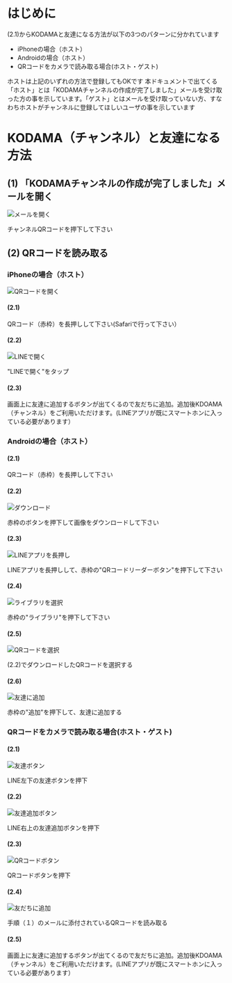 # はじめに
(2.1)からKODAMAと友達になる方法が以下の3つのパターンに分かれています
* iPhoneの場合（ホスト）
* Androidの場合（ホスト）
* QRコードをカメラで読み取る場合(ホスト・ゲスト)

ホストは上記のいずれの方法で登録してもOKです
本ドキュメントで出てくる「ホスト」とは「KODAMAチャンネルの作成が完了しました」メールを受け取った方の事を示しています。「ゲスト」とはメールを受け取っていない方、すなわちホストがチャンネルに登録してほしいユーザの事を示しています


# KODAMA（チャンネル）と友達になる方法

## (1) 「KODAMAチャンネルの作成が完了しました」メールを開く
![メールを開く](https://github.com/chiba3/kodama_system_readme/blob/master/img/open_mail.jpg)

チャンネルQRコードを押下して下さい


## (2) QRコードを読み取る
### iPhoneの場合（ホスト）
![QRコードを開く](https://github.com/chiba3/kodama_system_readme/blob/master/img/open_qrcode.jpg)

#### (2.1)

QRコード（赤枠）を長押しして下さい(Safariで行って下さい）

#### (2.2)

![LINEで開く](https://github.com/chiba3/kodama_system_readme/blob/master/img/open_line.jpg)

"LINEで開く"をタップ

#### (2.3)

画面上に友達に追加するボタンが出てくるので友だちに追加。追加後KDOAMA（チャンネル）をご利用いただけます。(LINEアプリが既にスマートホンに入っている必要があります）


### Androidの場合（ホスト）

#### (2.1)

QRコード（赤枠）を長押しして下さい

#### (2.2)

![ダウンロード](https://github.com/chiba3/kodama_system_readme/blob/master/img/android_register001.jpg)

赤枠のボタンを押下して画像をダウンロードして下さい

#### (2.3)

![LINEアプリを長押し](https://github.com/chiba3/kodama_system_readme/blob/master/img/android_register002.jpg)

LINEアプリを長押しして、赤枠の"QRコードリーダーボタン"を押下して下さい

#### (2.4)

![ライブラリを選択](https://github.com/chiba3/kodama_system_readme/blob/master/img/android_register003.jpg)

赤枠の"ライブラリ"を押下して下さい

#### (2.5)

![QRコードを選択](https://github.com/chiba3/kodama_system_readme/blob/master/img/android_register004.jpg)

(2.2)でダウンロードしたQRコードを選択する

#### (2.6)

![友達に追加](https://github.com/chiba3/kodama_system_readme/blob/master/img/android_register005.jpg)

赤枠の"追加"を押下して、友達に追加する


### QRコードをカメラで読み取る場合(ホスト・ゲスト)
#### (2.1)

![友達ボタン](https://github.com/chiba3/kodama_system_readme/blob/master/img/friend.jpg)

LINE左下の友達ボタンを押下

#### (2.2)

![友達追加ボタン](https://github.com/chiba3/kodama_system_readme/blob/master/img/friend_add.jpg)

LINE右上の友達追加ボタンを押下

#### (2.3)

![QRコードボタン](https://github.com/chiba3/kodama_system_readme/blob/master/img/qr_add.jpg)

QRコードボタンを押下

#### (2.4)

![友だちに追加](https://github.com/chiba3/kodama_system_readme/blob/master/img/add_friend.jpg)

手順（１）のメールに添付されているQRコードを読み取る

#### (2.5)

画面上に友達に追加するボタンが出てくるので友だちに追加。追加後KDOAMA（チャンネル）をご利用いただけます。(LINEアプリが既にスマートホンに入っている必要があります）
